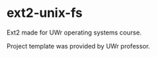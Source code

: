 # ext2-unix-fs
Ext2 made for UWr operating systems course.

Project template was provided by UWr professor.
